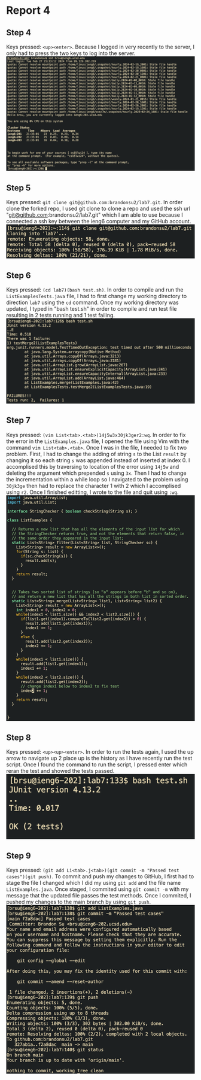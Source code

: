 # Report 4
## Step 4
Keys pressed: `<up><enter>`. Because I logged in very recently to the server, I only had to press the two keys to log into the server.
![q4](q4.png)
## Step 5
Keys pressed: `git clone git@github.com:brandonsu2/lab7.git`. In order clone the forked repo, I used git clone to clone a repo and used the ssh url "git@github.com:brandonsu2/lab7.git" which I am able to use because I connected a ssh key between the ieng6 computer and my GitHub account. 
![q5](q5.png)
## Step 6
Keys pressed: `(cd lab7)(bash test.sh)`. In order to compile and run the `ListExamplesTests.java` file, I had to first change my working directory to direction `lab7` using the `cd` command. Once my working directory was updated, I typed in "bash test.sh" in order to compile and run test file resulting in 2 tests running and 1 test failing.
![q6](q6.png)
## Step 7
Keys pressed: `(vim List<tab>.<tab>)14j5w3x30jk3ger2:wq`. In order to fix the error in the `ListExamples.java` file, I opened the file using Vim with the command `vim List<tab>.<tab>`. Once I was in the file, I needed to fix two problem. First, I had to change the adding of string `s` to the List `result` by changing it so each string `s` was appended instead of inserted at index 0. I accomplised this by traversing to location of the error using `14j5w` and deleting the argument which prepended `s` using `3x`. Then I had to change the incrementation within a while loop so I navigated to the problem using `30jk3ge` then had to replace the character 1 with 2 which I accomplised using `r2`. Once I finished editting, I wrote to the file and quit using `:wq`.
![q7](q7.png)
## Step 8
Keys pressed: `<up><up><enter>`. In order to run the tests again, I used the up arrow to navigate up 2 place up is the history as I have recently run the test script. Once I found the command to run the script, I pressed enter which reran the test and showed the tests passed.
![q8](q8.png)
## Step 9
Keys pressed: `(git add Li<tab>.j<tab>)(git commit -m "Passed test cases")(git push)`. To commit and push my changes to GitHub, I first had to stage the file I changed which I did my using `git add` and the file name `ListExamples.java`. Once staged, I commited using `git commit -m` with my message that the updated file passes the test methods. Once I commited, I pushed my changes to the main branch by using `git push`.
![q9](q9.png)
